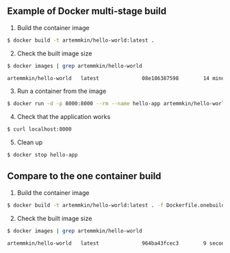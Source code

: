 ## Example of Docker multi-stage build

1. Build the container image
```bash
$ docker build -t artemmkin/hello-world:latest .
```
2. Check the built image size
```bash
$ docker images | grep artemmkin/hello-world

artemmkin/hello-world   latest              08e186387598        14 minutes ago       10.1MB
```
3. Run a container from the image
```bash
$ docker run -d -p 8000:8000 --rm --name hello-app artemmkin/hello-world
```
4. Check that the application works
```bash
$ curl localhost:8000
```
5. Clean up
```bash
$ docker stop hello-app
```

## Compare to the one container build

1. Build the container image
```bash
$ docker build -t artemmkin/hello-world:latest . -f Dockerfile.onebuild
```
2. Check the built image size
```bash
$ docker images | grep artemmkin/hello-world

artemmkin/hello-world   latest              964ba43fcec3        9 seconds ago       740MB
```
